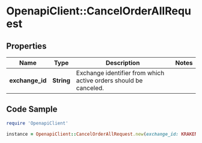# OpenapiClient::CancelOrderAllRequest

## Properties

Name | Type | Description | Notes
------------ | ------------- | ------------- | -------------
**exchange_id** | **String** | Exchange identifier from which active orders should be canceled. | 

## Code Sample

```ruby
require 'OpenapiClient'

instance = OpenapiClient::CancelOrderAllRequest.new(exchange_id: KRAKEN)
```


